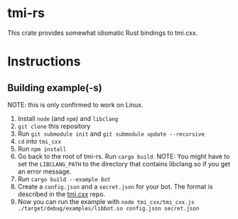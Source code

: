 # tmi-rs

This crate provides somewhat idiomatic Rust bindings to tmi.cxx.

# Instructions

## Building example(-s)

NOTE: this is only confirmed to work on Linux.

1. Install `node` (and `npm`) and `libclang`
2. `git clone` this repository
3. Run `git submodule init` and `git submodule update --recursive`
4. `cd` into `tmi_cxx`
5. Run `npm install`
6. Go back to the root of tmi-rs. Run `cargo build`.
   NOTE: You might have to set the `LIBCLANG_PATH` to the directory that 
   contains libclang.so if you get an error message.
7. Run `cargo build --example bot`
8. Create a `config.json` and a `secret.json` for your bot.  The format is
   described in the [tmi.cxx](https://github.com/walterpie/tmi.cxx) repo.
9. Now you can run the example with `node tmi_cxx/tmi_cxx.js ./target/debug/examples/libbot.so config.json secret.json`
